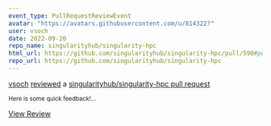 ```yaml
---
event_type: PullRequestReviewEvent
avatar: "https://avatars.githubusercontent.com/u/814322?"
user: vsoch
date: 2022-09-20
repo_name: singularityhub/singularity-hpc
html_url: https://github.com/singularityhub/singularity-hpc/pull/590#pullrequestreview-1113068775
repo_url: https://github.com/singularityhub/singularity-hpc
---
```


<a href='https://github.com/vsoch' target='_blank'>vsoch</a> <a href='https://github.com/singularityhub/singularity-hpc/pull/590#pullrequestreview-1113068775' target='_blank'>reviewed</a> a <a href='https://github.com/singularityhub/singularity-hpc/pull/590' target='_blank'>singularityhub/singularity-hpc pull request</a>

<small>Here is some quick feedback!...</small>

<a href='https://github.com/singularityhub/singularity-hpc/pull/590#pullrequestreview-1113068775' target='_blank'>View Review</a>